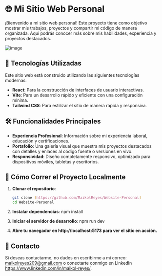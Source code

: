 # 🌐 Mi Sitio Web Personal

¡Bienvenido a mi sitio web personal! Este proyecto tiene como objetivo mostrar mis trabajos, proyectos y compartir mi código de manera organizada. Aquí podrás conocer más sobre mis habilidades, experiencia y proyectos destacados.

![image](https://github.com/user-attachments/assets/831bcd94-5f5b-4787-a2e5-c64c68b93944)


## 🚀 Tecnologías Utilizadas

Este sitio web está construido utilizando las siguientes tecnologías modernas:

- **React**: Para la construcción de interfaces de usuario interactivas.
- **Vite**: Para un desarrollo rápido y eficiente con una configuración mínima.
- **Tailwind CSS**: Para estilizar el sitio de manera rápida y responsiva.

## 🛠️ Funcionalidades Principales

- **Experiencia Profesional**: Información sobre mi experiencia laboral, educación y certificaciones.
- **Portafolio**: Una galería visual que muestra mis proyectos destacados con detalles y enlaces al código fuente o versiones en vivo.
- **Responsividad**: Diseño completamente responsivo, optimizado para dispositivos móviles, tabletas y escritorios.

## 🌟 Cómo Correr el Proyecto Localmente

1. **Clonar el repositorio**:
   ```bash
   git clone [https://github.com/MaikolReyes/Website-Personal]
   cd Website-Personal

2. **Instalar dependencias**:
npm install

3.  **Iniciar el servidor de desarrollo**:
npm run dev

4. **Abre tu navegador en http://localhost:5173 para ver el sitio en acción.**

## 📧 Contacto
Si deseas contactarme, no dudes en escribirme a mi correo: maikolreyes209@gmail.com o conectarte conmigo en LinkedIn https://www.linkedin.com/in/maikol-reyes/.
